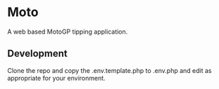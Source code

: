 # Moto

A web based MotoGP tipping application.

## Development

Clone the repo and copy the .env.template.php to .env.php and edit as appropriate for your environment.